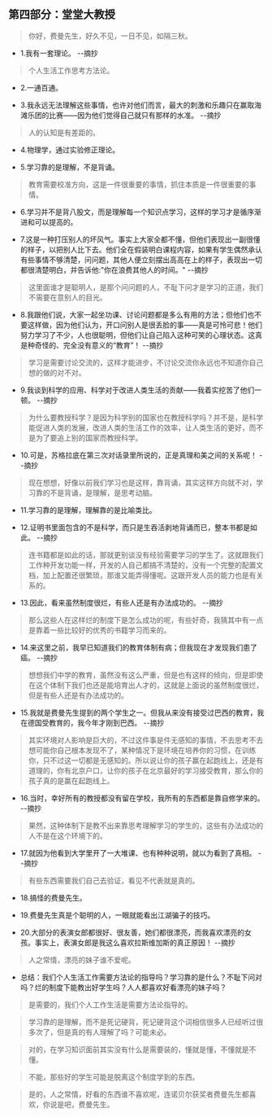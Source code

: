 ## 第四部分：堂堂大教授

>你好，费曼先生，好久不见，一日不见，如隔三秋。

- 1.我有一套理论。 --摘抄

>个人生活工作思考方法论。

- 2.一通百通。

- 3.我永远无法理解这些事情，也许对他们而言，最大的刺激和乐趣只在赢取海滩乐团的比赛——因为他们觉得自己就只有那样的水准。 --摘抄

>人的认知是有差距的。

- 4.物理学，通过实验修正理论。

- 5.学习靠的是理解，不是背诵。

>教育需要校准方向，这是一件很重要的事情，抓住本质是一件很重要的事情。

- 6.学习并不是背八股文，而是理解每一个知识点学习，这样的学习才是循序渐进和可以提高的。

- 7.这是一种打压别人的坏风气。事实上大家全都不懂，但他们表现出一副很懂的样子，以把别人比下去。他们全在假装明白课程内容，如果有学生偶然承认有些事情不够清楚，问问题，其他人便立刻摆出高高在上的样子，表现出一切都很清楚明白，并告诉他:"你在浪费其他人的时间。" --摘抄

>这里面谁才是聪明人，是那个问问题的人，不耻下问才是学习的正道，我们不需要在意别人的目光。

- 8.我跟他们说，大家一起坐功课、讨论问题都是多么有用的方法；但他们也不要这样做，因为他们认为，开口问别人是很丢脸的事——真是可怜可悲！他们努力学习了不少，人也很聪明，但他们让自己陷入这种可笑的心理状态。这真是种奇怪的、完全没有意义的“教育”！ --摘抄

>学习是需要讨论交流的，这样才能进步，不讨论交流你永远也不知道你自己想的做的对不对。

- 9.我谈到科学的应用、科学对于改进人类生活的贡献——我着实挖苦了他们一顿。 --摘抄

>为什么要教授科学？是因为科学别的国家也在教授科学吗？并不是，是科学能促进人类的发展，改进人类的生活工作的效率，让人类生活的更好，而不是为了要追上别的国家而教授科学。

- 10.可是，苏格拉底在第三次对话录里所说的，正是真理和美之间的关系呢！ --摘抄

>现在想想，好像以前我们学习也是这样，靠背诵，其实这样方向就不对，学习靠的不是背诵，是理解，是思考动脑。

- 11.学习靠的是理解，理解靠的是比喻类比。

- 12.证明书里面包含的不是科学，而只是生吞活剥地背诵而已，整本书都是如此。 --摘抄

>连书籍都是如此的话，那就更别谈没有经验需要学习的学生了。这就跟我们工作种开发功能一样，开发的人自己都搞不清楚的，没有一个完整的配置文档，加上配置还很繁琐，那谁又能弄得懂呢。这跟开发人员的能力也是有关系的。

- 13.因此，看来虽然制度很烂，有些人还是有办法成功的。 --摘抄

>那么这些人在这样烂的制度下是怎么成功的呢，有些好奇，我猜其中有一点是靠着一些比较好的优秀的书籍学习而来的。

- 14.来这里之前，我早已知道我们的教育体制有病；但我现在才发现我们患了癌。 --摘抄

>想想我们中学的教育，虽然没有这么严重，但是也有这样的倾向，但是即使在这个体制下我们也还是能培育出人才的，这就是上面说的虽然制度很烂，但是有些人还是有办法成功的。

- 15.我就是费曼先生提到的两个学生之一。但我从来没有接受过巴西的教育，我在德国受教育的，我今年才刚到巴西。 --摘抄

>其实环境对人影响是巨大的，不过这件事是件无感知的事情，不去思考不去想可能你自己根本发现不了，某种情况下是环境在培养你的习惯，在训练你，只不过这一切都是无感知的。所以说让你的孩子赢在起跑线上，还是有道理的，你有北京户口，让你的孩子在北京最好的学习接受教育，那么你的孩子真的是赢在起跑线上。

- 16.当时，幸好所有的教授都没有留在学校，我所有的东西都是靠自修学来的。 --摘抄

>果然，这种体制下是教不出来靠思考理解学习的学生的，这些有办法成功的人不是在这个环境下的。

- 17.就因为他看到大学里开了一大堆课、也有种种说明，就以为看到了真相。 --摘抄

>有些东西需要我们自己去验证，看见不代表就是真的。

- 18.搞怪的费曼先生。

- 19.费曼先生真是个聪明的人，一眼就能看出江湖骗子的技巧。

- 20.大部分的表演女郎都很好、很友善，她们都很漂亮，而我喜欢漂亮的女孩。事实上，表演女郎是我这么喜欢拉斯维加斯的真正原因！ --摘抄

>人之常情，漂亮的妹子谁不爱呢。

- 总结：我们个人生活工作需要方法论的指导吗？学习靠的是什么？不耻下问对吗？烂的制度下能教出好学生吗？人人都喜欢好看漂亮的妹子吗？

>是需要的，我们个人工作生活是需要方法论指导的。

>学习靠的是理解，而不是死记硬背，死记硬背这个词相信很多人已经听过很多次了，但是真的有人理解了吗？可能未必。

>对的，在学习知识面前其实没有什么是需要装的，懂就是懂，不懂就是不懂。

>不能，那些好的学生可能是脱离这个制度学到的东西。

>是的，人之常情，好看的东西谁不喜欢呢，连诺贝尔获奖者费曼先生都喜欢，你说是吧，费曼先生。
